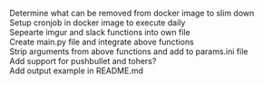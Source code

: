 Determine what can be removed from docker image to slim down  
Setup cronjob in docker image to execute daily  
Sepearte imgur and slack functions into own file  
Create main.py file and integrate above functions  
Strip arguments from above functions and add to params.ini file  
Add support for pushbullet and tohers?  
Add output example in README.md  
